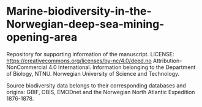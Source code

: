 # Marine-biodiversity-in-the-Norwegian-deep-sea-mining-opening-area
Repository for supporting information of the manuscript.
LICENSE: https://creativecommons.org/licenses/by-nc/4.0/deed.no
Attribution-NonCommercial 4.0 International.
Information belonging to the Department of Biology, NTNU.
Norwegian University of Science and Technology. 

Source biodiversity data belongs to their corresponding databases and origins: GBIF, OBIS, EMODnet and the Norwegian North Atlantic Expedition 1876-1878.
